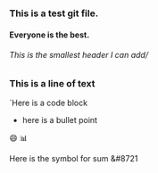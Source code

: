 ### This is a test git file.
#### Everyone is the best.

###### This is the smallest header I can add/
### This is a **line of text**

`Here is a code block

- here is a bullet point

:smile:
:bar_chart:

Here is the symbol for sum &#8721


